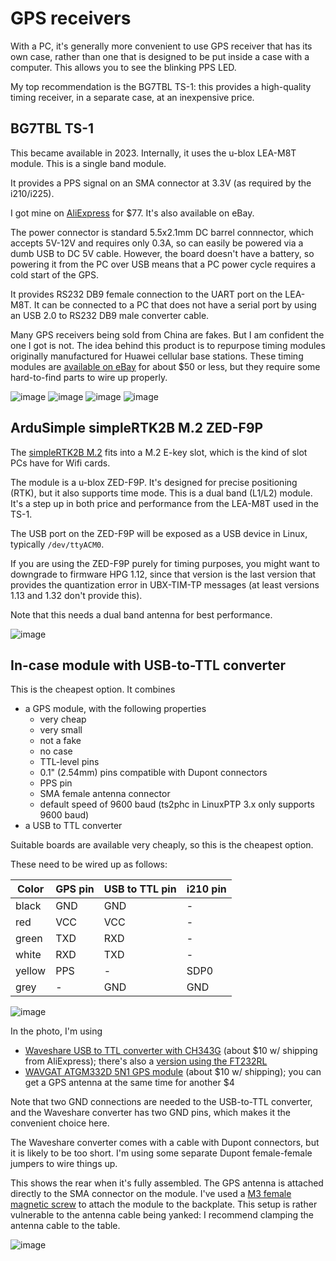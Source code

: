 # GPS receivers

With a PC, it's generally more convenient to use GPS receiver that has its own case, rather than
one that is designed to be put inside a case with a computer. This allows you to see the blinking
PPS LED.

My top recommendation is the BG7TBL TS-1: this provides a high-quality timing receiver, in a separate case, at an inexpensive price.

## BG7TBL TS-1

This became available in 2023. Internally, it uses the u-blox LEA-M8T module. This is a single band module.

It provides a PPS signal on an SMA connector at 3.3V (as required by the i210/i225).

I got mine on [AliExpress](https://www.aliexpress.com/item/1005005753445408.html) for $77. It's also available on eBay.

The power connector is standard 5.5x2.1mm DC barrel connnector, which accepts 5V-12V and requires only 0.3A, so can easily be powered via a dumb USB to DC 5V cable. However,
the board doesn't have a battery, so powering it from the PC over USB means that
a PC power cycle requires a cold start of the GPS.

It provides RS232 DB9 female connection to the UART port on the LEA-M8T. It can be connected
to a PC that does not have a serial port by using an USB 2.0 to RS232 DB9 male converter cable.

Many GPS receivers being sold from China are fakes. But I am confident the one I got is not. The idea behind this product is
to repurpose timing modules originally manufactured for Huawei cellular base stations. These timing modules
are [available on eBay](https://www.ebay.com/itm/333619130232) for about $50 or less, but they require some hard-to-find parts to wire up properly.

![image](https://github.com/jclark/pc-ptp-ntp-guide/assets/499966/9a823dfd-88b9-40d5-9f61-494286e0f4f7)
![image](https://github.com/jclark/pc-ptp-ntp-guide/assets/499966/566971aa-53ad-4f66-a5a1-9ce91d0d62c9)
![image](https://github.com/jclark/pc-ptp-ntp-guide/assets/499966/991155c1-231b-4677-9071-eee3be45c1bf)
![image](https://github.com/jclark/pc-ptp-ntp-guide/assets/499966/86afd267-66da-45be-a105-f538cc3e5b21)

## ArduSimple simpleRTK2B M.2 ZED-F9P

The [simpleRTK2B M.2](https://www.ardusimple.com/product/simplertk2b-m-2/) fits into a M.2 E-key slot, which is the kind of slot PCs have for Wifi cards.

The module is a u-blox ZED-F9P. It's designed for precise positioning (RTK), but it also supports time mode.
This is a dual band (L1/L2) module. It's a step up in both price and performance from the LEA-M8T used in the TS-1.

The USB port on the ZED-F9P will be exposed as a USB device in Linux, typically `/dev/ttyACM0`.

If you are using the ZED-F9P purely for timing purposes, you might want to downgrade to firmware
HPG 1.12, since that version is the last version that provides the quantization error in UBX-TIM-TP messages
(at least versions 1.13 and 1.32 don't provide this).

Note that this needs a dual band antenna for best performance.

![image](https://github.com/jclark/pc-ptp-ntp-guide/assets/499966/9029f825-af84-4ebe-9e39-e6bc7f919eda)


## In-case module with USB-to-TTL converter

This is the cheapest option. It combines 

- a GPS module, with the following properties
   - very cheap
   - very small
   - not a fake
   - no case
   - TTL-level pins
   - 0.1" (2.54mm) pins compatible with Dupont connectors
   - PPS pin
   - SMA female antenna connector
   - default speed of 9600 baud (ts2phc in LinuxPTP 3.x only supports 9600 baud)
- a USB to TTL converter

Suitable boards are available very cheaply, so this is the cheapest option.

These need to be wired up as follows:

| Color | GPS pin | USB to TTL pin | i210 pin  |
| --- | --- | --- | --- |
| black | GND | GND | - |
| red | VCC | VCC | - |
| green | TXD | RXD | - | 
| white | RXD | TXD | - |
| yellow | PPS | - | SDP0 | 
| grey | - | GND | GND |

![image](https://github.com/jclark/pc-ptp-ntp-guide/assets/499966/57ca2181-8ed0-42aa-9729-a9ba714faef8)

In the photo, I'm using

* [Waveshare USB to TTL converter with CH343G](https://www.waveshare.com/product/usb-to-ttl-b.htm) (about $10 w/ shipping from AliExpress); there's also a [version using the FT232RL](https://www.waveshare.com/usb-to-ttl.htm)
* [WAVGAT ATGM332D 5N1 GPS module](https://www.aliexpress.com/item/1005004402839841.html) (about $10 w/ shipping); you can get a GPS antenna at the same time for another $4

Note that two GND connections are needed to the USB-to-TTL converter, and the Waveshare converter has two GND pins, which makes it the convenient choice here.

The Waveshare converter comes with a cable with Dupont connectors, but it is likely to be too short. I'm using some separate Dupont female-female jumpers to wire things up.

This shows the rear when it's fully assembled. The GPS antenna is attached directly to the SMA connector on the module.
I've used a [M3 female magnetic screw](https://www.aliexpress.com/item/1005005091559659.html) to attach the module to the backplate.
This setup is rather vulnerable to the antenna cable being yanked: I recommend clamping the antenna cable to the table.

![image](https://github.com/jclark/pc-ptp-ntp-guide/assets/499966/c0b39851-f717-4587-b162-61d32517f4ba)


